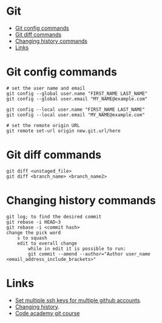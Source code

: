 Git
===========

<!--ts-->
  * [Git config commands](#git-config-commands)
  * [Git diff commands](#git-config-commands)
  * [Changing history commands](#changing-history-commands)
  * [Links](#links)
<!--te-->

Git config commands
====
```
# set the user name and email
git config --global user.name "FIRST_NAME LAST_NAME"
git config --global user.email "MY_NAME@example.com"

git config --local user.name "FIRST_NAME LAST_NAME"
git config --local user.email "MY_NAME@example.com"
```
```
# set the remote origin URL
git remote set-url origin new.git.url/here
```

Git diff commands
====
```
git diff <unstaged_file>
git diff <branch_name> <branch_name2>
```

Changing history commands
===
```
git log; to find the desired commit
git rebase -i HEAD~3
git rebase -i <commit hash>
change the pick word
    s to squash
    edit to overall change
        while in edit it is possible to run:
        git commit --amend --author="Author user_name <email_address_include_brackets>"
```

Links
====
* [Set multiple ssh keys for multiple github accounts](https://gist.github.com/jexchan/2351996).
* [Changing history](https://www.atlassian.com/git/tutorials/rewriting-history/git-rebase).
* [Code academy git course](https://www.codecademy.com/learn/learn-git)